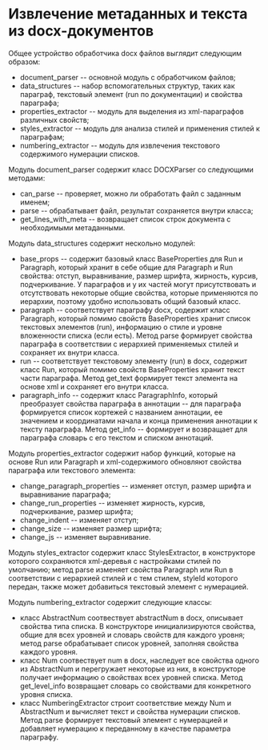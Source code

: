 # Извлечение метаданных и текста из docx-документов

Общее устройство обработчика docx файлов выглядит следующим образом:

* document\_parser -- основной модуль с обработчиком файлов;
* data\_structures -- набор вспомогательных структур, таких как параграф, текстовый элемент (run по документации) и свойства параграфа;
* properties\_extractor -- модуль для выделения из xml-параграфов различных свойств;
* styles\_extractor -- модуль для анализа стилей и применения стилей к параграфам;
* numbering\_extractor -- модуль для извлечения текстового содержимого нумерации списков.


Модуль document\_parser содержит класс DOCXParser со следующими методами:

* can\_parse -- проверяет, можно ли обработать файл с заданным именем;
* parse -- обрабатывает файл, результат сохраняется внутри класса;
* get\_lines\_with\_meta -- возвращает список строк документа с необходимыми метаданными.

    
Модуль data\_structures содержит нескольно модулей:

* base\_props -- содержит базовый класс BaseProperties для Run и Paragraph, который хранит в себе общие для Paragraph и Run свойства: отступ, выравнивание, размер шрифта, жирность, курсив, подчеркивание. У параграфов и у их частей могут присутствовать и отсутствовать некоторые общие свойства, которые применяются по иерархии, поэтому удобно использовать общий базовый класс.
* paragraph -- соответствует параграфу docx, содержит класс Paragraph, который помимо свойств BaseProperties хранит список текстовых элементов (run), информацию о стиле и уровне вложенности списка (если есть). Метод parse формирует свойства параграфа в соответствии с иерархией применяемых стилей и сохраняет их внутри класса.
* run -- соответствует текстовому элементу (run) в docx, содержит класс Run, который помимо свойств BaseProperties хранит текст части параграфа. Метод get\_text формирует текст элемента на основе xml и сохраняет его внутри класса.
* paragraph\_info -- содержит класс ParagraphInfo, который преобразует свойства параграфа в аннотации -- для параграфа формируется список кортежей с названием аннотации, ее значением и координатами начала и конца применения аннотации к тексту параграфа. Метод get\_info -- формирует и возвращает для параграфа словарь с его текстом и списком аннотаций.


Модуль properties\_extractor содержит набор функций, которые на основе Run или Paragraph и xml-содержимого обновляют свойства параграфа или текстового элемента:

* change\_paragraph\_properties -- изменяет отступ, размер шрифта и выравнивание параграфа;
* change\_run\_properties -- изменяет жирность, курсив, подчеркивание, размер шрифта;
* change\_indent -- изменяет отступ;
* change\_size -- изменяет размер шрифта;
* change\_js -- изменяет выравнивание.


Модуль styles\_extractor содержит класс StylesExtractor, в конструкторе которого сохраняются xml-деревья с настройками стилей по умолчанию; метод parse изменяет свойства Paragraph или Run в соответствии с иерархией стилей и с тем стилем, styleId которого передан, также может добавиться текстовый элемент с нумерацией.

Модуль numbering\_extractor содержит следующие классы:

* класс AbstractNum соотвествует abstractNum в docx, описывает свойства типа списка.
    В конструкторе инициализируются свойства, общие для всех уровней и словарь свойств для каждого уровня; метод parse обрабатывает список уровней, заполняя свойства каждого уровня.
* класс Num соотвествует num в docx, наследует все свойства одного из AbstractNum и перегружает некоторые из них, в конструкторе получает информацию о свойствах всех уровней списка. Метод get\_level\_info возвращает словарь со свойствами для конкретного уровня списка.
* класс NumberingExtractor строит соответствие между Num и AbstractNum и вычисляет текст и свойства нумерации списков. Метод parse формирует текстовый элемент с нумерацией и добавляет нумерацию к переданному в качестве параметра параграфу.


